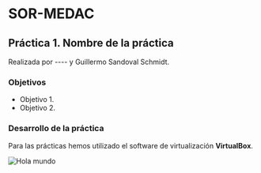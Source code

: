 # SOR-MEDAC

## Práctica 1. Nombre de la práctica
Realizada por ---- y Guillermo Sandoval Schmidt.

### Objetivos
- Objetivo 1.
- Objetivo 2.

### Desarrollo de la práctica
Para las prácticas hemos utilizado el software de virtualización **VirtualBox**.

![Hola mundo](img/hola_mundo.jpg)